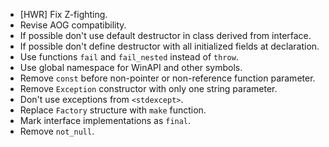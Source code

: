 - [HWR] Fix Z-fighting.
- Revise AOG compatibility.
- If possible don't use default destructor in class derived from interface.
- If possible don't define destructor with all initialized fields at declaration.
- Use functions `fail` and `fail_nested` instead of `throw`.
- Use global namespace for WinAPI and other symbols.
- Remove `const` before non-pointer or non-reference function parameter.
- Remove `Exception` constructor with only one string parameter.
- Don't use exceptions from `<stdexcept>`.
- Replace `Factory` structure with `make` function.
- Mark interface implementations as `final`.
- Remove `not_null`.
